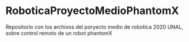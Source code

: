 # RoboticaProyectoMedioPhantomX
 Repositorio con los archivos del poryecto medio de robotíca 2020 UNAL, sobre control remoto de un robot phantomX

